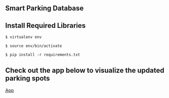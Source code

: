 ## Smart Parking Database

## Install Required Libraries
  `$ virtualenv env`
  
  `$ source env/bin/activate`
  
  `$ pip install -r requirements.txt`

## Check out the app below to visualize the updated parking spots

[App](https://github.com/Dhanush4444/ParkingApp)